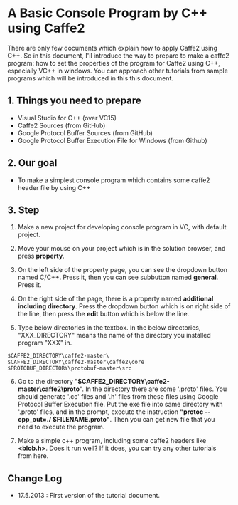 # A Basic Console Program by C++ using Caffe2
There are only few documents which explain how to apply Caffe2 using C++. So in this document, I'll introduce the way to prepare to make a caffe2 program: how to set the properties of the program for Caffe2 using C++, especially VC++ in windows. You can approach other tutorials from sample programs which will be introduced in this this document.


## 1. Things you need to prepare
* Visual Studio for C++ (over VC15)
* Caffe2 Sources (from GitHub)
* Google Protocol Buffer Sources (from GitHub)
* Google Protocol Buffer Execution File for Windows (from Github)



## 2. Our goal
- To make a simplest console program which contains some caffe2 header file by using C++



## 3. Step
1. Make a new project for developing console program in VC, with default project.

2. Move your mouse on your project which is in the solution browser, and press **property**.

3. On the left side of the property page, you can see the dropdown button named C/C++. Press it, then you can see subbutton named **general**. Press it.

4. On the right side of the page, there is a property named **additional including directory**. Press the dropdown button which is on right side of the line, then press the **edit** button which is below the line.

5. Type below directories in the textbox. In the below directories, "XXX_DIRECTORY" means the name of the directory you installed program "XXX" in.

~~~
$CAFFE2_DIRECTORY\caffe2-master\
$CAFFE2_DIRECTORY\caffe2-master\caffe2\core
$PROTOBUF_DIRECTORY\protobuf-master\src
~~~

6. Go to the directory "**$CAFFE2_DIRECTORY\caffe2-master\caffe2\proto**". In the directory there are some '.proto' files. You should generate '.cc' files and '.h' files from these files using Google Protocol Buffer Execution file. Put the exe file into same directory with '.proto' files, and in the prompt, execute the instruction **"protoc --cpp_out=./ $FILENAME.proto"**. Then you can get new file that you need to execute the program.

7. Make a simple c++ program, including some caffe2 headers like **<blob.h>**. Does it run well? If it does, you can try any other tutorials from here. 



## Change Log
* 17.5.2013 : First version of the tutorial document.
